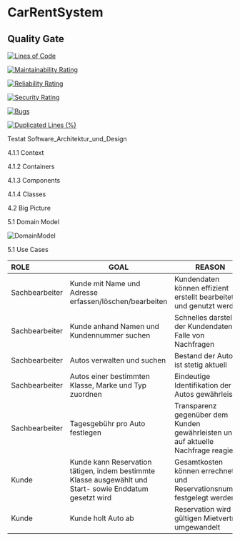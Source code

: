 # CarRentSystem

## **Quality Gate**

[![Lines of Code](https://sonarcloud.io/api/project_badges/measure?project=EricLue_CarRentSystem&metric=ncloc)](https://sonarcloud.io/dashboard?id=EricLue_CarRentSystem)

[![Maintainability Rating](https://sonarcloud.io/api/project_badges/measure?project=EricLue_CarRentSystem&metric=sqale_rating)](https://sonarcloud.io/dashboard?id=EricLue_CarRentSystem)

[![Reliability Rating](https://sonarcloud.io/api/project_badges/measure?project=EricLue_CarRentSystem&metric=reliability_rating)](https://sonarcloud.io/dashboard?id=EricLue_CarRentSystem)

[![Security Rating](https://sonarcloud.io/api/project_badges/measure?project=EricLue_CarRentSystem&metric=security_rating)](https://sonarcloud.io/dashboard?id=EricLue_CarRentSystem)

[![Bugs](https://sonarcloud.io/api/project_badges/measure?project=EricLue_CarRentSystem&metric=bugs)](https://sonarcloud.io/dashboard?id=EricLue_CarRentSystem)

[![Duplicated Lines (%)](https://sonarcloud.io/api/project_badges/measure?project=EricLue_CarRentSystem&metric=duplicated_lines_density)](https://sonarcloud.io/dashboard?id=EricLue_CarRentSystem)



Testat Software_Architektur_und_Design

4.1.1 Context

4.1.2 Containers

4.1.3 Components

4.1.4 Classes



4.2 Big Picture





5.1 Domain Model

![DomainModel](C:\Users\ericm\Documents\10_Studium\4_SEM\SOFT_ARCHITEKTUR_DESIGN\Testat\mkdocs\docs\DomainModel.jpg)



5.1 Use Cases

| ROLE           | GOAL                                                         | REASON                                                       |
| :------------- | ------------------------------------------------------------ | ------------------------------------------------------------ |
| Sachbearbeiter | Kunde mit Name und Adresse erfassen/löschen/bearbeiten       | Kundendaten können effizient erstellt bearbeitet und genutzt werden |
| Sachbearbeiter | Kunde anhand Namen und Kundennummer suchen                   | Schnelles darstellen der Kundendaten im Falle von Nachfragen |
| Sachbearbeiter | Autos verwalten und suchen                                   | Bestand der Autos ist stetig aktuell                         |
| Sachbearbeiter | Autos einer bestimmten Klasse, Marke und Typ zuordnen        | Eindeutige Identifikation der Autos gewährleisten            |
| Sachbearbeiter | Tagesgebühr pro Auto festlegen                               | Transparenz gegenüber dem Kunden gewährleisten und auf aktuelle Nachfrage reagieren |
| Kunde          | Kunde kann Reservation tätigen, indem bestimmte Klasse ausgewählt und Start- sowie Enddatum gesetzt wird | Gesamtkosten können errechnet und Reservationsnummer festgelegt werden |
| Kunde          | Kunde holt Auto ab                                           | Reservation wird in gültigen Mietvertrag umgewandelt         |